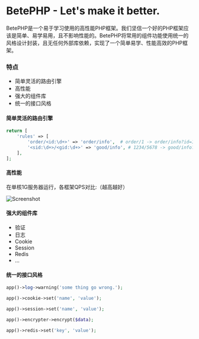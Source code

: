 # BetePHP - Let's make it better.


BetePHP是一个易于学习使用的高性能PHP框架。我们坚信一个好的PHP框架应该是简单、易学易用，且不影响性能的。BetePHP将常用的组件功能使用统一的风格设计封装，且无任何外部库依赖，实现了一个简单易学、性能高效的PHP框架。

### 特点
* 简单灵活的路由引擎
* 高性能
* 强大的组件库
* 统一的接口风格

#### 简单灵活的路由引擎

```php
return [
    'rules' => [
        'order/<id:\d+>' => 'order/info',  # order/1 -> order/info?id=1
        '<sid:\d+>/<gid:\d+>' => 'good/info', # 1234/5678 -> good/info?sid=1234&gid=5678
    ],
];
```

#### 高性能
在单核1G服务器运行，各框架QPS对比:（越高越好）

![Screenshot](/img/performance.png)

#### 强大的组件库
* 验证
* 日志
* Cookie
* Session
* Redis
* ...

#### 统一的接口风格

```php
app()->log->warning('some thing go wrong.');

app()->cookie->set('name', 'value');

app()->session->set('name', 'value');

app()->encrypter->encrypt($data);

app()->redis->set('key', 'value');
```
